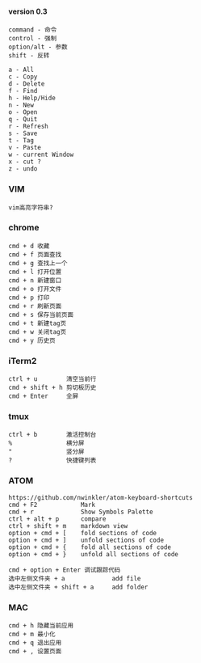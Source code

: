 #### version 0.3

    command - 命令
    control - 强制
    option/alt - 参数
    shift - 反转

    a - All
    c - Copy
    d - Delete
    f - Find
    h - Help/Hide
    n - New
    o - Open
    q - Quit
    r - Refresh
    s - Save
    t - Tag
    v - Paste
    w - current Window
    x - cut ?
    z - undo

### VIM
    vim高亮字符串?

### chrome
    cmd + d 收藏
    cmd + f 页面查找
    cmd + g 查找上一个
    cmd + l 打开位置
    cmd + n 新建窗口
    cmd + o 打开文件
    cmd + p 打印
    cmd + r 刷新页面
    cmd + s 保存当前页面
    cmd + t 新建tag页
    cmd + w 关闭tag页
    cmd + y 历史页

### iTerm2
    ctrl + u        清空当前行
    cmd + shift + h 剪切板历史
    cmd + Enter     全屏

### tmux
    ctrl + b        激活控制台
    %               横分屏
    "               竖分屏
    ?               快捷键列表

### ATOM
    https://github.com/nwinkler/atom-keyboard-shortcuts
    cmd + F2            Mark
    cmd + r             Show Symbols Palette
    ctrl + alt + p      compare
    ctrl + shift + m    markdown view
    option + cmd + [    fold sections of code
    option + cmd + ]    unfold sections of code
    option + cmd + {    fold all sections of code
    option + cmd + }    unfold all sections of code

    cmd + option + Enter 调试跟踪代码
    选中左侧文件夹 + a             add file
    选中左侧文件夹 + shift + a     add folder


### MAC
    cmd + h 隐藏当前应用
    cmd + m 最小化
    cmd + q 退出应用
    cmd + , 设置页面
